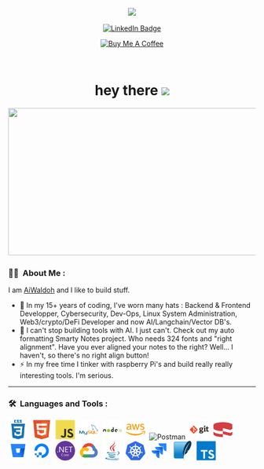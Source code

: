 
<p align="center"><img src="https://media.giphy.com/media/M9gbBd9nbDrOTu1Mqx/giphy.gif" width="100"/></p>
<p align="center">
<a href="https://www.linkedin.com/in/gptcoder-pro"><img src="https://img.shields.io/badge/LinkedIn-blue?style=for-the-badge&logo=linkedin&logoColor=white" alt="LinkedIn Badge"></a>
</p>
<p align="center">
<a href="https://www.buymeacoffee.com/aiwaldoh" target="_blank"><img src="https://cdn.buymeacoffee.com/buttons/default-orange.png" alt="Buy Me A Coffee" height="41" width="174"></a>
</p>
<p align="center"><img src="https://gptcoder.pro" alt=""></p>

<h1 align="center">hey there <img src="https://media.giphy.com/media/hvRJCLFzcasrR4ia7z/giphy.gif" width="40"></h1>

<p align="center"><img src="https://media.giphy.com/media/dWesBcTLavkZuG35MI/giphy.gif" width="600" height="300"  /></p>

### :man_technologist: &nbsp;About Me :

I am <a href="https://aiwaldoh.github.io/">AiWaldoh</a> and I like to build stuff.

- 🔭 In my 15+ years of coding, I've worn many hats : Backend & Frontend Developper, Cybersecurity, Dev-Ops, Linux System Administration, Web3/crypto/DeFi Developer and now AI/Langchain/Vector DB's.
- 🌱 I can't stop building tools with AI. I just can't. Check out my auto formatting Smarty Notes project. Who needs 324 fonts and "right alignment". Have you ever aligned your notes to the right? Well... I haven't, so there's no right align button!
- ⚡ In my free time I tinker with raspberry Pi's and build really really interesting tools. I'm serious.

---

### 🛠 &nbsp;Languages and Tools :

<p>
<img src="https://github.com/devicons/devicon/blob/master/icons/css3/css3-plain-wordmark.svg"  title="CSS3" alt="CSS" width="40" height="40"/>&nbsp;
<img src="https://github.com/devicons/devicon/blob/master/icons/html5/html5-original.svg" title="HTML5" alt="HTML" width="40" height="40"/>&nbsp;
<img src="https://github.com/devicons/devicon/blob/master/icons/javascript/javascript-original.svg" title="JavaScript" alt="JavaScript" width="40" height="40"/>&nbsp;
<img src="https://github.com/devicons/devicon/blob/master/icons/mysql/mysql-original-wordmark.svg" title="MySQL"  alt="MySQL" width="40" height="40"/>&nbsp;
<img src="https://github.com/devicons/devicon/blob/master/icons/nodejs/nodejs-original-wordmark.svg" title="NodeJS" alt="NodeJS" width="40" height="40"/>&nbsp;
<img src="https://github.com/devicons/devicon/blob/master/icons/amazonwebservices/amazonwebservices-plain-wordmark.svg" title="AWS" alt="AWS" width="40" height="40"/>&nbsp;
<img src="https://www.vectorlogo.zone/logos/getpostman/getpostman-icon.svg" title="Postman"  alt="Postman" width="40" height="40"/>&nbsp;
<img src="https://github.com/devicons/devicon/blob/master/icons/git/git-original-wordmark.svg" title="Git" **alt="Git" width="40" height="40"/>&nbsp;
<img src="https://github.com/devicons/devicon/blob/master/icons/cakephp/cakephp-original.svg" title="CakePHP" **alt="CakePHP" width="40" height="40"/>&nbsp;
<img src="https://github.com/devicons/devicon/blob/master/icons/bitbucket/bitbucket-original.svg" title="Bitbucket" **alt="BitBucket" width="40" height="40"/>&nbsp;
<img src="https://github.com/devicons/devicon/blob/master/icons/digitalocean/digitalocean-original.svg" title="digitalocean" **alt="digitalocean" width="40" height="40"/>&nbsp;
<img src="https://github.com/devicons/devicon/blob/master/icons/dotnetcore/dotnetcore-original.svg" title="dotnetcore" **alt="dotnetcore" width="40" height="40"/>&nbsp;
<img src="https://github.com/devicons/devicon/blob/master/icons/googlecloud/googlecloud-original.svg" title="googlecloud" **alt="googlecloud" width="40" height="40"/>&nbsp;
<img src="https://github.com/devicons/devicon/blob/master/icons/java/java-original.svg" title="java" **alt="java" width="40" height="40"/>&nbsp;
<img src="https://github.com/devicons/devicon/blob/master/icons/kubernetes/kubernetes-original.svg" title="kubernetes" **alt="kubernetes" width="40" height="40"/>&nbsp;
<img src="https://github.com/devicons/devicon/blob/master/icons/jira/jira-original.svg" title="jira" **alt="jira" width="40" height="40"/>&nbsp;
<img src="https://github.com/devicons/devicon/blob/master/icons/sqlite/sqlite-original.svg" title="sqlite" **alt="sqlite" width="40" height="40"/>&nbsp;
<img src="https://github.com/devicons/devicon/blob/master/icons/typescript/typescript-original.svg" title="typescript" **alt="typescript" width="40" height="40"/>&nbsp;
</p>


